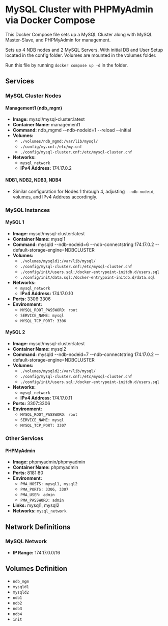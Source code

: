 # MySQL Cluster with PHPMyAdmin via Docker Compose

This Docker Compose file sets up a MySQL Cluster along with MySQL Master-Slave, and PHPMyAdmin for management.

Sets up 4 NDB nodes and 2 MySQL Servers. With initial DB and User Setup located in the config folder. Volumes are mounted in the volumes folder.

Run this file by running `docker compose up -d` in the folder.

## Services

### MySQL Cluster Nodes

#### Management1 (ndb_mgm)
- **Image:** mysql/mysql-cluster:latest
- **Container Name:** management1
- **Command:** ndb_mgmd --ndb-nodeid=1 --reload --initial
- **Volumes:**
  - `./volumes/ndb_mgmd:/var/lib/mysql/`
  - `./config/my.cnf:/etc/my.cnf`
  - `./config/mysql-cluster.cnf:/etc/mysql-cluster.cnf`
- **Networks:**
  - `mysql_network`
  - **IPv4 Address:** 174.17.0.2

#### NDB1, NDB2, NDB3, NDB4
- Similar configuration for Nodes 1 through 4, adjusting `--ndb-nodeid`, volumes, and IPv4 Address accordingly.

### MySQL Instances

#### MySQL 1
- **Image:** mysql/mysql-cluster:latest
- **Container Name:** mysql1
- **Command:** mysqld --ndb-nodeid=6 --ndb-connectstring 174.17.0.2 --default-storage-engine=NDBCLUSTER
- **Volumes:**
  - `./volumes/mysqld1:/var/lib/mysql/`
  - `./config/mysql-cluster.cnf:/etc/mysql-cluster.cnf`
  - `./config/init/users.sql:/docker-entrypoint-initdb.d/users.sql`
  - `./config/init/data.sql:/docker-entrypoint-initdb.d/data.sql`
- **Networks:**
  - `mysql_network`
  - **IPv4 Address:** 174.17.0.10
- **Ports:** 3306:3306
- **Environment:**
  - `MYSQL_ROOT_PASSWORD: root`
  - `SERVICE_NAME: mysql`
  - `MYSQL_TCP_PORT: 3306`

#### MySQL 2
- **Image:** mysql/mysql-cluster:latest
- **Container Name:** mysql2
- **Command:** mysqld --ndb-nodeid=7 --ndb-connectstring 174.17.0.2 --default-storage-engine=NDBCLUSTER
- **Volumes:**
  - `./volumes/mysqld2:/var/lib/mysql/`
  - `./config/mysql-cluster.cnf:/etc/mysql-cluster.cnf`
  - `./config/init/users.sql:/docker-entrypoint-initdb.d/users.sql`
- **Networks:**
  - `mysql_network`
  - **IPv4 Address:** 174.17.0.11
- **Ports:** 3307:3306
- **Environment:**
  - `MYSQL_ROOT_PASSWORD: root`
  - `SERVICE_NAME: mysql`
  - `MYSQL_TCP_PORT: 3307`

### Other Services

#### PHPMyAdmin
- **Image:** phpmyadmin/phpmyadmin
- **Container Name:** phpmyadmin
- **Ports:** 8181:80
- **Environment:**
  - `PMA_HOSTS: mysql1, mysql2`
  - `PMA_PORTS: 3306, 3307`
  - `PMA_USER: admin`
  - `PMA_PASSWORD: admin`
- **Links:** mysql1, mysql2
- **Networks:** `mysql_network`

## Network Definitions

### MySQL Network
- **IP Range:** 174.17.0.0/16

## Volumes Definition
- `ndb_mgm`
- `mysqld1`
- `mysqld2`
- `ndb1`
- `ndb2`
- `ndb3`
- `ndb4`
- `init`
